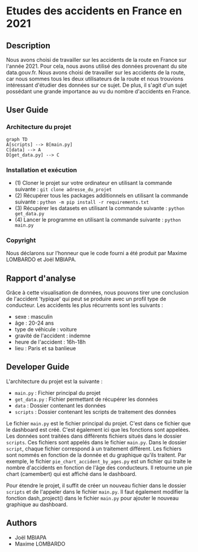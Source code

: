 # Etudes des accidents en France en 2021

## Description
Nous avons choisi de travailler sur les accidents de la route en France sur l'année 2021. Pour cela, nous avons utilisé
des données provenant du site data.gouv.fr. Nous avons choisi de travailler sur les accidents de la route, car nous
sommes tous les deux utilisateurs de la route et nous trouvions intéressant d'étudier des données sur ce sujet. De plus,
il s'agit d'un sujet possédant une grande importance au vu du nombre d'accidents en France.

## User Guide

### Architecture du projet
```mermaid
graph TD
A[scripts] --> B[main.py]
C[data] --> A
D[get_data.py] --> C
```

### Installation et exécution
- (1) Cloner le projet sur votre ordinateur en utilisant la commande suivante : `git clone adresse_du_projet`
- (2) Récupérer tous les packages additionnels en utilisant la commande suivante : `python -m pip install -r requirements.txt`
- (3) Récupérer les datasets en utilisant la commande suivante : `python get_data.py`
- (4) Lancer le programme en utilisant la commande suivante : `python main.py`

### Copyright
Nous déclarons sur l’honneur que le code fourni a été produit par Maxime LOMBARDO et Joël MBIAPA.


## Rapport d'analyse
Grâce à cette visualisation de données, nous pouvons tirer une conclusion de l'accident 'typique' qui peut se produire
avec un profil type de conducteur. Les accidents les plus récurrents sont les suivants :
- sexe : masculin
- âge : 20-24 ans
- type de véhicule : voiture
- gravité de l'accident : indemne
- heure de l'accident : 16h-18h
- lieu : Paris et sa banlieue


## Developer Guide
L'architecture du projet est la suivante :
- `main.py` : Fichier principal du projet
- `get_data.py` : Fichier permettant de récupérer les données
- `data` : Dossier contenant les données
- `scripts` : Dossier contenant les scripts de traitement des données

Le fichier `main.py` est le fichier principal du projet. C'est dans ce fichier que le dashboard est créé.
C'est également ici que les fonctions sont appelées. Les données sont traitées dans différents fichiers
situés dans le dossier `scripts`. Ces fichiers sont appelés dans le fichier `main.py`. Dans le dossier `script`,
chaque fichier correspond à un traitement différent. Les fichiers sont nommés en fonction de la donnée et du graphique
qu'ils traitent. Par exemple, le fichier `pie_chart_accident_by_ages.py` est un fichier qui traite le nombre d'accidents
en fonction de l'âge des conducteurs. Il retourne un pie chart (camembert) qui est affiché dans le dashboard.

Pour étendre le projet, il suffit de créer un nouveau fichier dans le dossier `scripts` et de l'appeler dans le fichier `main.py`.
Il faut également modifier la fonction dash_project() dans le fichier `main.py` pour ajouter le nouveau graphique au dashboard.

## Authors
- Joël MBIAPA
- Maxime LOMBARDO
